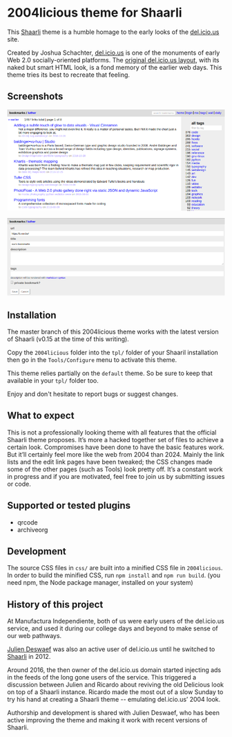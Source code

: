 2004licious theme for Shaarli
=============================

This [Shaarli](https://github.com/shaarli/shaarli) theme is a humble homage to the early looks of the 
[del.icio.us](http://del.icio.us) site.

Created by Joshua Schachter, [del.icio.us](https://en.wikipedia.org/wiki/Delicious_(website)) is one of the 
monuments of early Web 2.0 socially-oriented platforms. The [original del.icio.us layout](https://www.flickr.com/photos/joshu/albums/72157600740166824/), 
with its naked but smart HTML look, is a fond memory of the earlier web days. This theme tries its best to 
recreate that feeling.

Screenshots
-----------
![Index page](https://raw.githubusercontent.com/ManufacturaInd/shaarli-2004licious-theme/master/sample-screenshots/index.png)

![Add a link page](https://github.com/ManufacturaInd/shaarli-2004licious-theme/raw/master/sample-screenshots/add.png)

Installation
------------
The master branch of this 2004licious theme works with the latest version of Shaarli (v0.15 at the time of this 
writing).

Copy the `2004licious` folder into the `tpl/` folder of your Shaaril installation then go in the 
`Tools/Configure` menu to activate this theme.

This theme relies partially on the `default` theme. So be sure to keep that available in your `tpl/` folder too.

Enjoy and don't hesitate to report bugs or suggest changes.

What to expect
--------------
This is not a professionally looking theme with all features that the official Shaarli theme proposes.
It’s more a hacked together set of files to achieve a certain look. Compromises have been done to have the basic
features work. But it’ll certainly feel more like the web from 2004 than 2024. Mainly the link lists and the edit 
link pages have been tweaked; the CSS changes made some of the other pages (such as Tools) look pretty off. 
It’s a constant work in progress and if you are motivated, feel free to join us by submitting issues or code.

Supported or tested plugins
---------------------------
 - qrcode
 - archiveorg
 
Development
-----------
The source CSS files in `css/` are built into a minified CSS file in `2004licious`. In order to build the minified CSS, run `npm install` and `npm run build`. (you need npm, the Node package manager, installed on your system)

History of this project
-----------------------
At Manufactura Independiente, both of us were early users of the del.icio.us service, and used it during our 
college days and beyond to make sense of our web pathways.

[Julien Deswaef](http://xuv.be) was also an active user of del.icio.us until he switched to 
[Shaarli](https://b.xuv.be) in 2012.

Around 2016, the then owner of the del.icio.us domain started injecting ads in the feeds of the long gone users 
of the service. This triggered a discussion between Julien and Ricardo about reviving the old Delicious look on 
top of a Shaarli instance. Ricardo made the most out of a slow Sunday to try his hand at creating a Shaarli 
theme -- emulating del.icio.us’ 2004 look.

Authorship and development is shared with Julien Deswaef, who has been active improving the theme and making it 
work with recent versions of Shaarli.
